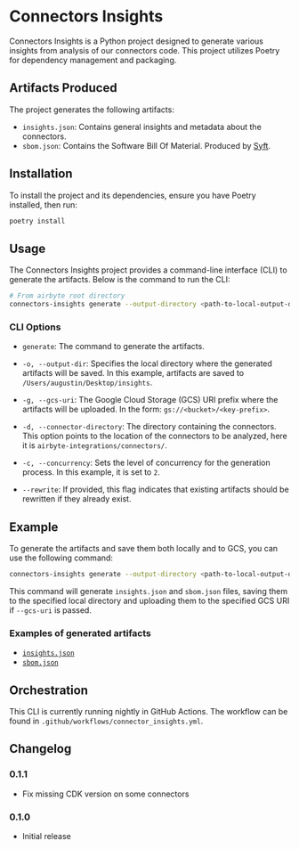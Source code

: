 # Connectors Insights

Connectors Insights is a Python project designed to generate various insights from analysis of our connectors code. This project utilizes Poetry for dependency management and packaging.

## Artifacts Produced
The project generates the following artifacts:

- `insights.json`: Contains general insights and metadata about the connectors.
- `sbom.json`: Contains the Software Bill Of Material. Produced by [Syft](https://github.com/anchore/syft).

## Installation
To install the project and its dependencies, ensure you have Poetry installed, then run:
```sh
poetry install
```

## Usage
The Connectors Insights project provides a command-line interface (CLI) to generate the artifacts. Below is the command to run the CLI:

```sh
# From airbyte root directory
connectors-insights generate --output-directory <path-to-local-output-dir> --gcs-uri=gs://<bucket>/<key-prefix> --connector-directory airbyte-integrations/connectors/ --concurrency 2 --rewrite
```

### CLI Options

- `generate`: The command to generate the artifacts.
  
- `-o, --output-dir`: Specifies the local directory where the generated artifacts will be saved. In this example, artifacts are saved to `/Users/augustin/Desktop/insights`.

- `-g, --gcs-uri`: The Google Cloud Storage (GCS) URI prefix where the artifacts will be uploaded. In the form: `gs://<bucket>/<key-prefix>`.

- `-d, --connector-directory`: The directory containing the connectors. This option points to the location of the connectors to be analyzed, here it is `airbyte-integrations/connectors/`.

- `-c, --concurrency`: Sets the level of concurrency for the generation process. In this example, it is set to `2`.

- `--rewrite`: If provided, this flag indicates that existing artifacts should be rewritten if they already exist.

## Example
To generate the artifacts and save them both locally and to GCS, you can use the following command:

```sh
connectors-insights generate --output-directory <path-to-local-output-dir> --gcs-uri=gs://<bucket>/<key-prefix> --connector-directory airbyte-integrations/connectors/ --concurrency 2 --rewrite
```

This command will generate `insights.json` and `sbom.json` files, saving them to the specified local directory and uploading them to the specified GCS URI if `--gcs-uri` is passed.

### Examples of generated artifacts
* [`insights.json`](https://storage.googleapis.com/prod-airbyte-cloud-connector-metadata-service/connector_insights/source-faker/latest/insights.json)
* [`sbom.json`](https://storage.googleapis.com/prod-airbyte-cloud-connector-metadata-service/connector_insights/source-faker/latest/sbom.json)


## Orchestration

This CLI is currently running nightly in GitHub Actions. The workflow can be found in `.github/workflows/connector_insights.yml`.

## Changelog

### 0.1.1
- Fix missing CDK version on some connectors

### 0.1.0
- Initial release
